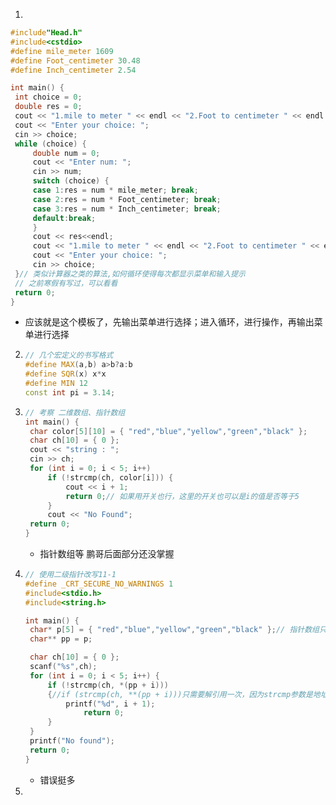 1. 

   ```c++
   #include"Head.h"
   #include<cstdio>
   #define mile_meter 1609
   #define Foot_centimeter 30.48
   #define Inch_centimeter 2.54
   
   int main() {
   	int choice = 0;
   	double res = 0;
   	cout << "1.mile to meter " << endl << "2.Foot to centimeter " << endl << "3.Inch to centimeter 0.exit" << endl;	
   	cout << "Enter your choice: ";
   	cin >> choice;
   	while (choice) {
   		double num = 0;
   		cout << "Enter num: ";
   		cin >> num;
   		switch (choice) {
   		case 1:res = num * mile_meter; break;
   		case 2:res = num * Foot_centimeter; break;
   		case 3:res = num * Inch_centimeter; break;
   		default:break;
   		}
   		cout << res<<endl;
   		cout << "1.mile to meter " << endl << "2.Foot to centimeter " << endl << "3.Inch to centimeter 0.exit" << endl;
   		cout << "Enter your choice: ";
   		cin >> choice;
   	}// 类似计算器之类的算法,如何循环使得每次都显示菜单和输入提示
   	// 之前寒假有写过，可以看看
   	return 0;
   }
   ```

   - 应该就是这个模板了，先输出菜单进行选择；进入循环，进行操作，再输出菜单进行选择

2. ~~~C++
   // 几个宏定义的书写格式
   #define MAX(a,b) a>b?a:b
   #define SQR(x) x*x
   #define MIN 12
   const int pi = 3.14;
   ~~~

3. ~~~c++
   // 考察 二维数组、指针数组
   int main() {
   	char color[5][10] = { "red","blue","yellow","green","black" };
   	char ch[10] = { 0 };
   	cout << "string : ";
   	cin >> ch;
   	for (int i = 0; i < 5; i++)
   		if (!strcmp(ch, color[i])) {
   			cout << i + 1;
   			return 0;// 如果用开关也行，这里的开关也可以是i的值是否等于5
   		}
   		cout << "No Found";
   	return 0;
   }
   ~~~

   - 指针数组等 鹏哥后面部分还没掌握

4. ~~~C++
   // 使用二级指针改写11-1
   #define _CRT_SECURE_NO_WARNINGS 1
   #include<stdio.h>
   #include<string.h>
   
   int main() {
   	char* p[5] = { "red","blue","yellow","green","black" };// 指针数组只能在 .c 文件中存在
   	char** pp = p;
   
   	char ch[10] = { 0 };
   	scanf("%s",ch);
   	for (int i = 0; i < 5; i++) {
   		if (!strcmp(ch, *(pp + i))) 
   		{//if (strcmp(ch, **(pp + i)))只需要解引用一次，因为strcmp参数是地址,忘记加 ！
   			printf("%d", i + 1);
   				return 0;
   		}
   	}
   	printf("No found");
   	return 0;
   }
   ~~~

   - 错误挺多

5. 

